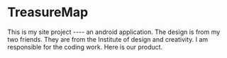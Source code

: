 # TreasureMap
This is my site project ---- an android application. The design is from my two friends. They are from the Institute of design and creativity. I am responsible for the coding work. Here is our product. 
